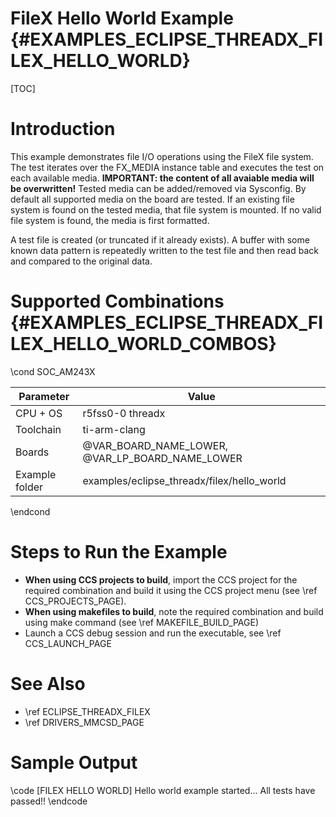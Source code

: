 # FileX Hello World Example {#EXAMPLES_ECLIPSE_THREADX_FILEX_HELLO_WORLD}

[TOC]

# Introduction

This example demonstrates file I/O operations using the FileX file system. The test iterates over the FX_MEDIA instance table and executes the test on each available media. **IMPORTANT: the content of all avaiable media will be overwritten!**
Tested media can be added/removed via Sysconfig. By default all supported media on the board are tested. If an existing file system is found on the tested media, that file system is mounted. If no valid file system is found, the media is first formatted.

A test file is created (or truncated if it already exists). A buffer with some known data pattern is repeatedly written to the test file and then read back and compared to the original data.

# Supported Combinations {#EXAMPLES_ECLIPSE_THREADX_FILEX_HELLO_WORLD_COMBOS}

\cond SOC_AM243X

 Parameter      | Value
 ---------------|-----------
 CPU + OS       | r5fss0-0 threadx
 Toolchain      | ti-arm-clang
 Boards         | @VAR_BOARD_NAME_LOWER, @VAR_LP_BOARD_NAME_LOWER
 Example folder | examples/eclipse_threadx/filex/hello_world

\endcond

# Steps to Run the Example

- **When using CCS projects to build**, import the CCS project for the required combination
  and build it using the CCS project menu (see \ref CCS_PROJECTS_PAGE).
- **When using makefiles to build**, note the required combination and build using
  make command (see \ref MAKEFILE_BUILD_PAGE)
- Launch a CCS debug session and run the executable, see \ref CCS_LAUNCH_PAGE

# See Also

- \ref ECLIPSE_THREADX_FILEX
- \ref DRIVERS_MMCSD_PAGE

# Sample Output

\code
[FILEX HELLO WORLD] Hello world example started...
All tests have passed!!
\endcode